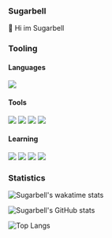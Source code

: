 ### Sugarbell
👋 Hi im Sugarbell
### Tooling
#### Languages


![](https://img.shields.io/badge/python-3776ab?style=for-the-badge&logo=python&logoColor=white) <!-- Python -->



#### Tools 
![](https://img.shields.io/badge/discord-7289da?style=for-the-badge&logo=discord&logoColor=white) <!-- Discord -->
![](https://img.shields.io/badge/flask-000000?style=for-the-badge&logo=flask&logoColor=white) <!-- Flask -->
![](https://img.shields.io/badge/microsoftonenote-7719aa?style=for-the-badge&logo=microsoftonenote&logoColor=white) <!-- Microsoft OneNote -->
![](https://img.shields.io/badge/telegram-26a5e4?style=for-the-badge&logo=telegram&logoColor=white) <!--  -->

#### Learning 
![](https://img.shields.io/badge/html-e34f26?style=for-the-badge&logo=html&logoColor=white) <!-- Html -->
![](https://img.shields.io/badge/css3-1572b6?style=for-the-badge&logo=css3&logoColor=white) <!-- CSS3 -->
![](https://img.shields.io/badge/javascript-f7df1e?style=for-the-badge&logo=javascript&logoColor=white) <!-- JS -->
![](https://img.shields.io/badge/python-3776ab?style=for-the-badge&logo=python&logoColor=white) <!-- Python -->

### Statistics
![Sugarbell's wakatime stats](https://github-readme-stats.vercel.app/api/wakatime?username=Sugarbell) <!-- Wakatime -->

![Sugarbell's GitHub stats](https://github-readme-stats.vercel.app/api?username=TaprisSugarbell&show_icons=true&theme=tokyonight) <!-- Stats   -- > Theme tokyonight -->

![Top Langs](https://github-readme-stats.vercel.app/api/top-langs/?username=TaprisSugarbell) <!-- Top Langs -->

